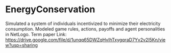 # EnergyConservation
Simulated  a system of individuals incentivized to minimize their electricity consumption. Modeled game rules, actions, payoffs and agent  personalities in NetLogo.
Term paper Link: https://drive.google.com/file/d/1unqq65DWZqHvIhTxygqraD7Yv2v2l5Kn/view?usp=sharing
